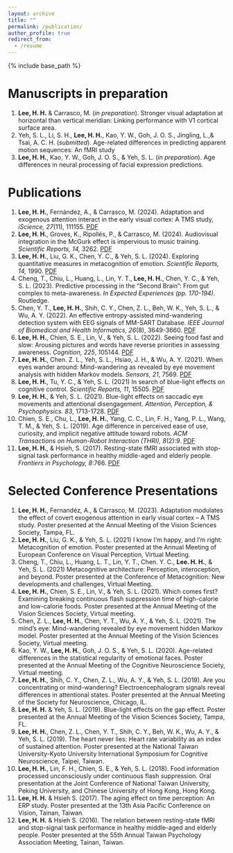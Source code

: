 ```yaml
---
layout: archive
title: ""
permalink: /publication/
author_profile: true
redirect_from:
  - /resume
---
```


{% include base_path %}


Manuscripts in preparation
======
1. **Lee, H. H.** & Carrasco, M. (*in preparation*). Stronger visual adaptation at horizontal than vertical meridian: Linking performance with V1 cortical surface area.
2.	Yeh, S. L., Li, S. H., **Lee, H. H.**, Kao, Y. W., Goh, J. O. S., Jingling, L.,& Tsai, A. C. H. (*submitted*). Age-related differences in predicting apparent motion sequences: An fMRI study
3.	**Lee, H. H.**, Kao, Y. W., Goh, J. O. S., & Yeh, S. L. (*in preparation*). Age differences in neural processing of facial expression predictions.

Publications
======
1.	**Lee, H. H.**, Fernández, A., & Carrasco, M. (2024). Adaptation and exogenous attention interact in the early visual cortex: A TMS study, *iScience, 27*(11), 111155. [PDF](http://hsinghaolee.github.io/files/LeeFernandezCarrasco2024.pdf)
2. **Lee, H. H.**, Groves, K., Ripollés, P., & Carrasco, M. (2024). Audiovisual integration in the McGurk effect is impervious to music training. *Scientific Reports, 14,* 3262. [PDF](http://hsinghaolee.github.io/files/Lee_Groves_etal_2024.pdf)
3.	**Lee, H. H.**, Liu, G. K., Chen, Y. C., & Yeh, S. L. (2024). Exploring quantitative measures in metacognition of emotion. *Scientific Reports, 14,* 1990. [PDF](http://hsinghaolee.github.io/files/Lee_etal_2024.pdf)
4.	Cheng, T., Chiu, L., Huang, L., Lin, Y. T., **Lee, H. H.**, Chen, Y. C., & Yeh, S. L. (2023). Predictive processing in the “Second Brain”: From gut complex to meta-awareness. *In Expected Experiences (pp. 170-194)*. Routledge.
5.	Chen, Y. T., **Lee, H. H.**, Shih, C. Y., Chen, Z. L., Beh, W. K., Yeh, S. L., & Wu, A. Y. (2022). An effective entropy-assisted mind-wandering detection system with EEG signals of MM-SART Database. *IEEE Journal of Biomedical and Health Informatics, 26*(8), 3649-3660. [PDF](http://hsinghaolee.github.io/files/Chen_etal_2022.pdf)
6.	**Lee, H. H.**, Chien, S. E., Lin, V., & Yeh, S. L. (2022). Seeing food fast and slow: Arousing pictures and words have reverse priorities in assessing awareness. *Cognition, 225*, 105144. [PDF](http://hsinghaolee.github.io/files/Lee_etal_2022.pdf)
7.	**Lee, H. H.**, Chen. Z. L., Yeh, S. L., Hsiao, J. H., & Wu, A. Y. (2021). When eyes wander around: Mind-wandering as revealed by eye movement analysis with hidden Markov models. *Sensors, 21*, 7569. [PDF](http://hsinghaolee.github.io/files/Lee_etal_2021.pdf)
8.	**Lee, H. H.**, Tu, Y. C., & Yeh, S. L. (2021) In search of blue-light effects on cognitive control. *Scientific Reports, 11*, 15505. [PDF](http://hsinghaolee.github.io/files/Lee_Tu_Yeh_2021.pdf)
9.	**Lee, H. H.**, & Yeh, S. L. (2021). Blue-light effects on saccadic eye movements and attentional disengagement. *Attention, Perception, & Psychophysics. 83*, 1713-1728. [PDF](http://hsinghaolee.github.io/files/Lee&Yeh_2021.pdf)
10.	Chien, S. E., Chu, L., **Lee, H. H.**, Yang, C. C., Lin, F. H., Yang, P. L., Wang, T. M., & Yeh, S. L. (2019). Age difference in perceived ease of use, curiosity, and implicit negative attitude toward robots. *ACM Transactions on Human-Robot Interaction (THRI), 8*(2):9. [PDF](http://hsinghaolee.github.io/files/Chien_etal_2019.pdf)
11.	**Lee, H. H.**, & Hsieh, S. (2017). Resting-state fMRI associated with stop-signal task performance in healthy middle-aged and elderly people. *Frontiers in Psychology, 8*:766. [PDF](http://hsinghaolee.github.io/files/Lee&Hsieh_2017.pdf)

Selected Conference Presentations
======
1.	**Lee, H. H.**, Fernandéz, A., & Carrasco, M. (2023). Adaptation modulates the effect of covert exogenous attention in early visual cortex – A TMS study. Poster presented at the Annual Meeting of the Vision Sciences Society, Tampa, FL.
2.	**Lee, H. H.**, Liu, G. K., & Yeh, S. L. (2021) I know I’m happy, and I’m right: Metacognition of emotion. Poster presented at the Annual Meeting of European Conference on Visual Perception, Virtual Meeting.
3.	Cheng, T., Chiu, L., Huang, L. T., Lin, Y. T., Chen. Y. C., **Lee. H. H.**, & Yeh, S. L. (2021) Metacognitive architecture: Perception, interoception, and beyond. Poster presented at the Conference of Metacognition: New developments and challenges, Virtual Meeting.
4.	**Lee, H. H.**, Chien, S. E., Lin, V., & Yeh, S. L. (2021). Which comes first? Examining breaking continuous flash suppression time of high-calorie and low-calorie foods. Poster presented at the Annual Meeting of the Vision Sciences Society, Virtual meeting.
5.	Chen, Z. L., **Lee, H. H.**, Chen, Y. T., Wu, A. Y., & Yeh, S. L. (2021). The mind’s eye: Mind-wandering revealed by eye movement hidden Markov model. Poster presented at the Annual Meeting of the Vision Sciences Society, Virtual meeting.
6.	Kao, Y. W., **Lee, H. H.**, Goh, J. O. S., & Yeh, S. L. (2020). Age-related differences in the statistical regularity of emotional faces. Poster presented at the Annual Meeting of the Cognitive Neuroscience Society, Virtual meeting.
7.	**Lee, H. H.**, Shih, C. Y., Chen, Z. L., Wu, A. Y., & Yeh, S. L. (2019). Are you concentrating or mind-wandering? Electroencephalogram signals reveal differences in attentional states. Poster presented at the Annual Meeting of the Society for Neuroscience, Chicago, IL.
8.	**Lee, H. H.** & Yeh, S. L. (2019). Blue-light effects on the gap effect. Poster presented at the Annual Meeting of the Vision Sciences Society, Tampa, FL.
9.	**Lee, H. H.**, Chen, Z. L., Chen, Y. T., Shih, C. Y., Beh, W. K., Wu, A. Y., & Yeh, S. L. (2019). The heart never lies: Heart rate variability as an index of sustained attention. Poster presented at the National Taiwan University-Kyoto University International Symposium for Cognitive Neuroscience, Taipei, Taiwan.
10.	**Lee, H. H.**, Lin, F. H., Chien, S. E., & Yeh, S. L. (2018). Food information processed unconsciously under continuous flash suppression. Oral presentation at the Joint Conference of National Taiwan University, Peking University, and Chinese University of Hong Kong, Hong Kong.
11.	**Lee, H. H.** & Hsieh S. (2017). The aging effect on time perception: An ERP study. Poster presented at the 13th Asia Pacific Conference on Vision, Tainan, Taiwan.
12.	**Lee, H. H.** & Hsieh S. (2016). The relation between resting-state fMRI and stop-signal task performance in healthy middle-aged and elderly people. Poster presented at the 55th Annual Taiwan Psychology Association Meeting, Tainan, Taiwan.
